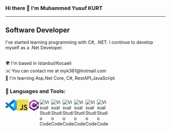 ### Hi there 👋 I'm Muhammed Yusuf KURT
-----------------------------
Software Developer
-----------------------------
I've started learning programming with C#, .NET. I continue to develop myself as a .Net Developer.

<br />
🌍 I'm based in Istanbul/Kocaeli<br />
✉️ You can contact me at myk361@hotmail.com<br />
🧠 I'm learning Asp.Net Core, C#, RestAPI,JavaScript

<br />

### 🔧 Languages and Tools:

<img align="left" alt="Visual Studio Code" width="36px" src="https://raw.githubusercontent.com/github/explore/80688e429a7d4ef2fca1e82350fe8e3517d3494d/topics/visual-studio-code/visual-studio-code.png" />
<img align="left" alt="Visual Studio Code" width="36px" src="https://raw.githubusercontent.com/github/explore/80688e429a7d4ef2fca1e82350fe8e3517d3494d/topics/javascript/javascript.png" />
<img align="left" alt="Visual Studio Code" width="36px" src="https://raw.githubusercontent.com/devicons/devicon/master/icons/csharp/csharp-original.svg" />
<img align="left" alt="Visual Studio Code" width="36px" src="https://raw.githubusercontent.com/danielcranney/readme-generator/main/public/icons/skills/html5-colored.svg" />
<img align="left" alt="Visual Studio Code" width="36px" src="https://raw.githubusercontent.com/danielcranney/readme-generator/main/public/icons/skills/react-colored.svg" />
<img align="left" alt="Visual Studio Code" width="36px" src="https://raw.githubusercontent.com/danielcranney/readme-generator/main/public/icons/skills/css3-colored.svg" />
<img align="left" alt="Visual Studio Code" width="36px" src="https://raw.githubusercontent.com/danielcranney/readme-generator/main/public/icons/skills/dot-net-colored.svg" />
<img align="left" alt="Visual Studio Code" width="36px" src="https://raw.githubusercontent.com/danielcranney/readme-generator/main/public/icons/skills/figma-colored.svg" />
<img align="left" alt="Visual Studio Code" width="36px" src="https://www.svgrepo.com/show/303229/microsoft-sql-server-logo.svg" />

<!--
**MuhammedyusufKurt61/MuhammedyusufKurt61** is a ✨ _special_ ✨ repository because its `README.md` (this file) appears on your GitHub profile.

Here are some ideas to get you started:

- 🔭 I’m currently working on ...
- 🌱 I’m currently learning ...
- 👯 I’m looking to collaborate on ...
- 🤔 I’m looking for help with ...
- 💬 Ask me about ...
- 📫 How to reach me: ...
- 😄 Pronouns: ...
- ⚡ Fun fact: ...
-->
